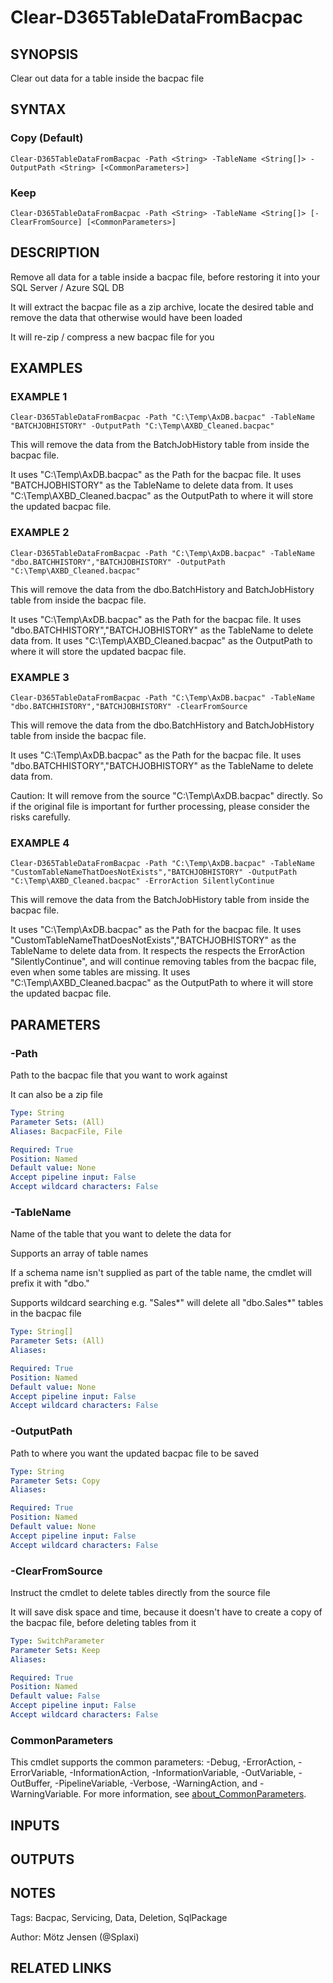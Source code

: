 ﻿---
external help file: d365fo.tools-help.xml
Module Name: d365fo.tools
online version:
schema: 2.0.0
---

# Clear-D365TableDataFromBacpac

## SYNOPSIS
Clear out data for a table inside the bacpac file

## SYNTAX

### Copy (Default)
```
Clear-D365TableDataFromBacpac -Path <String> -TableName <String[]> -OutputPath <String> [<CommonParameters>]
```

### Keep
```
Clear-D365TableDataFromBacpac -Path <String> -TableName <String[]> [-ClearFromSource] [<CommonParameters>]
```

## DESCRIPTION
Remove all data for a table inside a bacpac file, before restoring it into your SQL Server / Azure SQL DB

It will extract the bacpac file as a zip archive, locate the desired table and remove the data that otherwise would have been loaded

It will re-zip / compress a new bacpac file for you

## EXAMPLES

### EXAMPLE 1
```
Clear-D365TableDataFromBacpac -Path "C:\Temp\AxDB.bacpac" -TableName "BATCHJOBHISTORY" -OutputPath "C:\Temp\AXBD_Cleaned.bacpac"
```

This will remove the data from the BatchJobHistory table from inside the bacpac file.

It uses "C:\Temp\AxDB.bacpac" as the Path for the bacpac file.
It uses "BATCHJOBHISTORY" as the TableName to delete data from.
It uses "C:\Temp\AXBD_Cleaned.bacpac" as the OutputPath to where it will store the updated bacpac file.

### EXAMPLE 2
```
Clear-D365TableDataFromBacpac -Path "C:\Temp\AxDB.bacpac" -TableName "dbo.BATCHHISTORY","BATCHJOBHISTORY" -OutputPath "C:\Temp\AXBD_Cleaned.bacpac"
```

This will remove the data from the dbo.BatchHistory and BatchJobHistory table from inside the bacpac file.

It uses "C:\Temp\AxDB.bacpac" as the Path for the bacpac file.
It uses "dbo.BATCHHISTORY","BATCHJOBHISTORY" as the TableName to delete data from.
It uses "C:\Temp\AXBD_Cleaned.bacpac" as the OutputPath to where it will store the updated bacpac file.

### EXAMPLE 3
```
Clear-D365TableDataFromBacpac -Path "C:\Temp\AxDB.bacpac" -TableName "dbo.BATCHHISTORY","BATCHJOBHISTORY" -ClearFromSource
```

This will remove the data from the dbo.BatchHistory and BatchJobHistory table from inside the bacpac file.

It uses "C:\Temp\AxDB.bacpac" as the Path for the bacpac file.
It uses "dbo.BATCHHISTORY","BATCHJOBHISTORY" as the TableName to delete data from.

Caution:
It will remove from the source "C:\Temp\AxDB.bacpac" directly.
So if the original file is important for further processing, please consider the risks carefully.

### EXAMPLE 4
```
Clear-D365TableDataFromBacpac -Path "C:\Temp\AxDB.bacpac" -TableName "CustomTableNameThatDoesNotExists","BATCHJOBHISTORY" -OutputPath "C:\Temp\AXBD_Cleaned.bacpac" -ErrorAction SilentlyContinue
```

This will remove the data from the BatchJobHistory table from inside the bacpac file.

It uses "C:\Temp\AxDB.bacpac" as the Path for the bacpac file.
It uses "CustomTableNameThatDoesNotExists","BATCHJOBHISTORY" as the TableName to delete data from.
It respects the respects the ErrorAction "SilentlyContinue", and will continue removing tables from the bacpac file, even when some tables are missing.
It uses "C:\Temp\AXBD_Cleaned.bacpac" as the OutputPath to where it will store the updated bacpac file.

## PARAMETERS

### -Path
Path to the bacpac file that you want to work against

It can also be a zip file

```yaml
Type: String
Parameter Sets: (All)
Aliases: BacpacFile, File

Required: True
Position: Named
Default value: None
Accept pipeline input: False
Accept wildcard characters: False
```

### -TableName
Name of the table that you want to delete the data for

Supports an array of table names

If a schema name isn't supplied as part of the table name, the cmdlet will prefix it with "dbo."

Supports wildcard searching e.g.
"Sales*" will delete all "dbo.Sales*" tables in the bacpac file

```yaml
Type: String[]
Parameter Sets: (All)
Aliases:

Required: True
Position: Named
Default value: None
Accept pipeline input: False
Accept wildcard characters: False
```

### -OutputPath
Path to where you want the updated bacpac file to be saved

```yaml
Type: String
Parameter Sets: Copy
Aliases:

Required: True
Position: Named
Default value: None
Accept pipeline input: False
Accept wildcard characters: False
```

### -ClearFromSource
Instruct the cmdlet to delete tables directly from the source file

It will save disk space and time, because it doesn't have to create a copy of the bacpac file, before deleting tables from it

```yaml
Type: SwitchParameter
Parameter Sets: Keep
Aliases:

Required: True
Position: Named
Default value: False
Accept pipeline input: False
Accept wildcard characters: False
```

### CommonParameters
This cmdlet supports the common parameters: -Debug, -ErrorAction, -ErrorVariable, -InformationAction, -InformationVariable, -OutVariable, -OutBuffer, -PipelineVariable, -Verbose, -WarningAction, and -WarningVariable. For more information, see [about_CommonParameters](http://go.microsoft.com/fwlink/?LinkID=113216).

## INPUTS

## OUTPUTS

## NOTES
Tags: Bacpac, Servicing, Data, Deletion, SqlPackage

Author: Mötz Jensen (@Splaxi)

## RELATED LINKS
